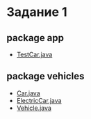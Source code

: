 # Задание 1
## package app
  - [TestCar.java](https://github.com/Derev005/Java/blob/main/prac_4/packege_app/TestCar.java)
## package vehicles
  - [Car.java](https://github.com/Derev005/Java/blob/main/prac_4/packege_vehicles/Car.java)
  - [ElectricCar.java](https://github.com/Derev005/Java/blob/main/prac_4/packege_vehicles/ElectricCar.java)
  - [Vehicle.java](https://github.com/Derev005/Java/blob/main/prac_4/packege_vehicles/Vehicle.java)
